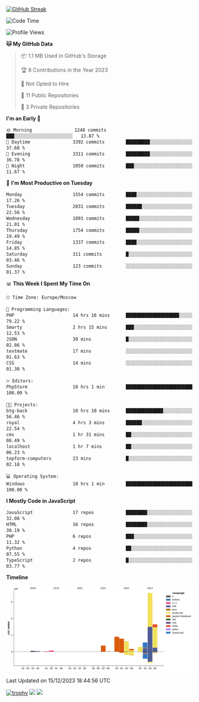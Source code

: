 [![GitHub Streak](https://github-readme-streak-stats.herokuapp.com/?user=yogik10)](https://git.io/streak-stats)
<!--START_SECTION:waka-->
![Code Time](http://img.shields.io/badge/Code%20Time-99%20hrs%2047%20mins-blue)

![Profile Views](http://img.shields.io/badge/Profile%20Views-0-blue)

**🐱 My GitHub Data** 

> 📦 1.1 MB Used in GitHub's Storage 
 > 
> 🏆 8 Contributions in the Year 2023
 > 
> 🚫 Not Opted to Hire
 > 
> 📜 11 Public Repositories 
 > 
> 🔑 3 Private Repositories 
 > 
**I'm an Early 🐤** 

```text
🌞 Morning                1248 commits        ███░░░░░░░░░░░░░░░░░░░░░░   13.87 % 
🌆 Daytime                3392 commits        █████████░░░░░░░░░░░░░░░░   37.68 % 
🌃 Evening                3311 commits        █████████░░░░░░░░░░░░░░░░   36.78 % 
🌙 Night                  1050 commits        ███░░░░░░░░░░░░░░░░░░░░░░   11.67 % 
```
📅 **I'm Most Productive on Tuesday** 

```text
Monday                   1554 commits        ████░░░░░░░░░░░░░░░░░░░░░   17.26 % 
Tuesday                  2031 commits        ██████░░░░░░░░░░░░░░░░░░░   22.56 % 
Wednesday                1891 commits        █████░░░░░░░░░░░░░░░░░░░░   21.01 % 
Thursday                 1754 commits        █████░░░░░░░░░░░░░░░░░░░░   19.49 % 
Friday                   1337 commits        ████░░░░░░░░░░░░░░░░░░░░░   14.85 % 
Saturday                 311 commits         █░░░░░░░░░░░░░░░░░░░░░░░░   03.46 % 
Sunday                   123 commits         ░░░░░░░░░░░░░░░░░░░░░░░░░   01.37 % 
```


📊 **This Week I Spent My Time On** 

```text
🕑︎ Time Zone: Europe/Moscow

💬 Programming Languages: 
PHP                      14 hrs 16 mins      ████████████████████░░░░░   79.22 % 
Smarty                   2 hrs 15 mins       ███░░░░░░░░░░░░░░░░░░░░░░   12.53 % 
JSON                     30 mins             █░░░░░░░░░░░░░░░░░░░░░░░░   02.86 % 
textmate                 17 mins             ░░░░░░░░░░░░░░░░░░░░░░░░░   01.63 % 
CSS                      14 mins             ░░░░░░░░░░░░░░░░░░░░░░░░░   01.30 % 

🔥 Editors: 
PhpStorm                 18 hrs 1 min        █████████████████████████   100.00 % 

🐱‍💻 Projects: 
btg-back                 10 hrs 10 mins      ██████████████░░░░░░░░░░░   56.46 % 
royal                    4 hrs 3 mins        ██████░░░░░░░░░░░░░░░░░░░   22.54 % 
cms                      1 hr 31 mins        ██░░░░░░░░░░░░░░░░░░░░░░░   08.49 % 
localhost                1 hr 7 mins         ██░░░░░░░░░░░░░░░░░░░░░░░   06.23 % 
topform-computers        23 mins             █░░░░░░░░░░░░░░░░░░░░░░░░   02.18 % 

💻 Operating System: 
Windows                  18 hrs 1 min        █████████████████████████   100.00 % 
```

**I Mostly Code in JavaScript** 

```text
JavaScript               17 repos            ████████░░░░░░░░░░░░░░░░░   32.08 % 
HTML                     16 repos            ████████░░░░░░░░░░░░░░░░░   30.19 % 
PHP                      6 repos             ███░░░░░░░░░░░░░░░░░░░░░░   11.32 % 
Python                   4 repos             ██░░░░░░░░░░░░░░░░░░░░░░░   07.55 % 
TypeScript               2 repos             █░░░░░░░░░░░░░░░░░░░░░░░░   03.77 % 
```



**Timeline**

![Lines of Code chart](https://raw.githubusercontent.com/Yogik10/Yogik10/main/assets/bar_graph.png)


 Last Updated on 15/12/2023 18:44:56 UTC
<!--END_SECTION:waka-->
[![trophy](https://github-profile-trophy.vercel.app/?username=yogik10)](https://github.com/ryo-ma/github-profile-trophy)
![](https://github-profile-summary-cards.vercel.app/api/cards/profile-details?username=yogik10&theme=solarized_dark)
![](https://github-profile-summary-cards.vercel.app/api/cards/most-commit-language?username=yogik10&theme=solarized_dark)



